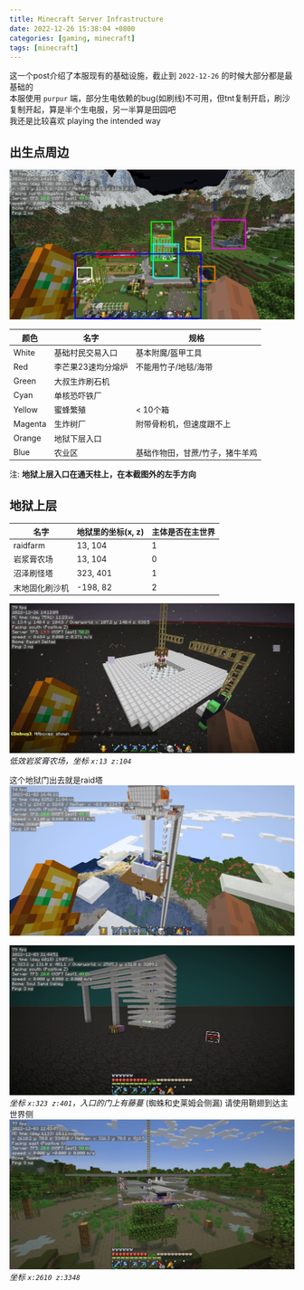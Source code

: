 ```yaml
---
title: Minecraft Server Infrastructure
date: 2022-12-26 15:38:04 +0800
categories: [gaming, minecraft]
tags: [minecraft]
---
```

这一个post介绍了本服现有的基础设施，截止到 `2022-12-26` 的时候大部分都是最基础的  
本服使用 `purpur` 端，部分生电依赖的bug(如刷线)不可用，但tnt复制开启，刷沙复制开起，算是半个生电服，另一半算是田园吧  
我还是比较喜欢 playing the intended way

## 出生点周边
![出生点周围的样子2022-12-26](/assets/img/minecraft/2022-12-26_14.18.17.webp)

| 颜色    | 名字               | 规格                          |
|---------|------------------|-------------------------------|
| White   | 基础村民交易入口   | 基本附魔/盔甲工具             |
| Red     | 李芒果23速均分熔炉 | 不能用竹子/地毯/海带          |
| Green   | 大叔生炸刷石机     |                               |
| Cyan    | 单核恐吓铁厂       |                               |
| Yellow  | 蜜蜂繁殖           | < 10个箱                      |
| Magenta | 生炸树厂           | 附带骨粉机，但速度跟不上       |
| Orange  | 地狱下层入口       |                               |
| Blue    | 农业区             | 基础作物田，甘蔗/竹子，猪牛羊鸡 |

注: **地狱上层入口在通天柱上，在本截图外的左手方向**

## 地狱上层


| 名字           | 地狱里的坐标(x, z) | 主体是否在主世界 |
|----------------|--------------------|------------------|
| raidfarm       | 13, 104            | 1                |
| 岩浆膏农场     | 13, 104            | 0                |
| 沼泽刷怪塔     | 323, 401           | 1                |
| 末地固化刷沙机 | -198, 82           | 2                |

![上层](/assets/img/minecraft/2022-12-26_14.12.09.webp)
_低效岩浆膏农场，坐标 `x:13 z:104`_

这个地狱门出去就是raid塔
![raidfarm](/assets/img/minecraft/2023-01-02_16.46.21.webp)

![沼泽塔](/assets/img/minecraft/2022-12-03_21.44.52.webp)
_坐标 `x:323 z:401`，入口的门上有藤蔓_
(蜘蛛和史莱姆会侧漏)
请使用鞘翅到达主世界侧
![沼泽](/assets/img/minecraft/2022-12-03_21.43.47.webp)
_坐标 `x:2610 z:3348`_
